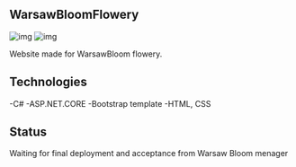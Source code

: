## WarsawBloomFlowery
![img](https://i.imgur.com/9bSRrxi.png)
![img](https://i.imgur.com/mzZagYX.png)

Website made for WarsawBloom flowery.

## Technologies
-C#
-ASP.NET.CORE
-Bootstrap template
-HTML, CSS

## Status

Waiting for final deployment and acceptance from Warsaw Bloom menager

